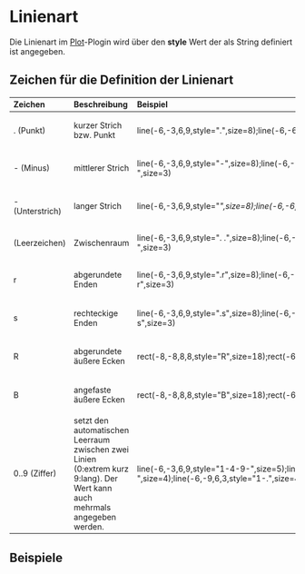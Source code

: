 # Linienart
Die Linienart im [Plot](../Plot/index.md)-Plogin wird über den **style** Wert der als String definiert ist angegeben. 

##  Zeichen für die Definition der Linienart 

<div  class="wikitable" style="text-align: left; width: 100%;"  >

| Zeichen         | Beschreibung                                                                                                                | Beispiel                                                                                                       | Graph                                                                       |
|-----------------|-----------------------------------------------------------------------------------------------------------------------------|----------------------------------------------------------------------------------------------------------------|-----------------------------------------------------------------------------|
| . (Punkt)       | kurzer Strich bzw. Punkt                                                                                                    | line(-6,-3,6,9,style=".",size=8);line(-6,-6,6,6,style="2.",size=8);line(-6,-9,6,3,style="6.",size=8)           | <br>![100px-ClipCapIt-200520-085034.PNG](100px-ClipCapIt-200520-085034.PNG) |
| - (Minus)       | mittlerer Strich                                                                                                            | line(-6,-3,6,9,style="-",size=8);line(-6,-6,6,6,style="-",size=3);line(-6,-9,6,3,style="9-",size=3)            | <br>![100px-ClipCapIt-200520-085211.PNG](100px-ClipCapIt-200520-085211.PNG) |
| - (Unterstrich) | langer Strich                                                                                                               | line(-6,-3,6,9,style="_",size=8);line(-6,-6,6,6,style="_",size=3);line(-6,-9,6,3,style="9_",size=3)            | <br>![100px-ClipCapIt-200520-085402.PNG](100px-ClipCapIt-200520-085402.PNG) |
| (Leerzeichen)   | Zwischenraum                                                                                                                | line(-6,-3,6,9,style=". .",size=8);line(-6,-6,6,6,style=". ",size=8);line(-6,-9,6,3,style="- ",size=3)         | <br>![100px-ClipCapIt-200520-085610.PNG](100px-ClipCapIt-200520-085610.PNG) |
| r               | abgerundete Enden                                                                                                           | line(-6,-3,6,9,style=".r",size=8);line(-6,-6,6,6,style="-r",size=8);line(-6,-9,6,3,style="-r",size=3)          | <br>![100px-ClipCapIt-200520-085759.PNG](100px-ClipCapIt-200520-085759.PNG) |
| s               | rechteckige Enden                                                                                                           | line(-6,-3,6,9,style=".s",size=8);line(-6,-6,6,6,style="-s",size=8);line(-6,-9,6,3,style="-s",size=3)          | <br>![100px-ClipCapIt-200520-090048.PNG](100px-ClipCapIt-200520-090048.PNG) |
| R               | abgerundete äußere Ecken                                                                                                    | rect(-8,-8,8,8,style="R",size=18);rect(-6,-6,6,6,style="R",size=8)                                             | <br>![100px-ClipCapIt-200520-182106.PNG](100px-ClipCapIt-200520-182106.PNG) |
| B               | angefaste äußere Ecken                                                                                                      | rect(-8,-8,8,8,style="B",size=18);rect(-6,-6,6,6,style="B",size=8)                                             | <br>![100px-ClipCapIt-200520-182305.PNG](100px-ClipCapIt-200520-182305.PNG) |
| 0..9 (Ziffer)   | setzt den automatischen Leerraum zwischen zwei Linien (0:extrem kurz 9:lang). Der Wert kann auch mehrmals angegeben werden. | line(-6,-3,6,9,style="1-4-9-",size=5);line(-6,-6,6,6,style="1--9--",size=4);line(-6,-9,6,3,style="1-.",size=4) | <br>![100px-ClipCapIt-200520-183040.PNG](100px-ClipCapIt-200520-183040.PNG) |
</div>

##  Beispiele 

